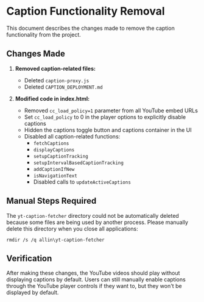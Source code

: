 # Caption Functionality Removal

This document describes the changes made to remove the caption functionality from the project.

## Changes Made

1. **Removed caption-related files:**
   - Deleted `caption-proxy.js`
   - Deleted `CAPTION_DEPLOYMENT.md`

2. **Modified code in index.html:**
   - Removed `cc_load_policy=1` parameter from all YouTube embed URLs
   - Set `cc_load_policy` to 0 in the player options to explicitly disable captions
   - Hidden the captions toggle button and captions container in the UI
   - Disabled all caption-related functions:
     - `fetchCaptions`
     - `displayCaptions`
     - `setupCaptionTracking`
     - `setupIntervalBasedCaptionTracking`
     - `addCaptionIfNew`
     - `isNavigationText`
     - Disabled calls to `updateActiveCaptions`

## Manual Steps Required

The `yt-caption-fetcher` directory could not be automatically deleted because some files are being used by another process. Please manually delete this directory when you close all applications:

```
rmdir /s /q allin\yt-caption-fetcher
```

## Verification

After making these changes, the YouTube videos should play without displaying captions by default. Users can still manually enable captions through the YouTube player controls if they want to, but they won't be displayed by default. 
